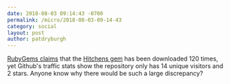 ```yaml
---
date: 2018-08-03 09:14:43 -0700
permalink: /micro/2018-08-03-09-14-43
category: social
layout: post
author: patdryburgh
---
```


[RubyGems claims](https://rubygems.org/gems/hitchens-theme) that the [Hitchens gem](https://github.com/patdryburgh/hitchens/) has been downloaded 120 times, yet Github's traffic stats show the repository only has 14 unique visitors and 2 stars. Anyone know why there would be such a large discrepancy?